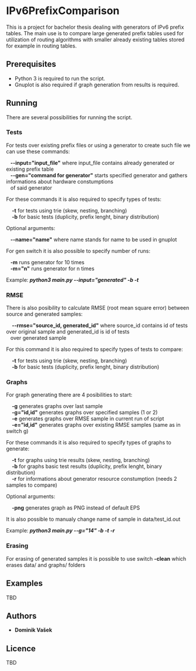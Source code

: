 # IPv6PrefixComparison

This is a project for bachelor thesis dealing with generators of IPv6 prefix tables. The main use is to compare large generated prefix tables used for utilization of routing algorithms with smaller already existing tables stored for example in routing tables.

## Prerequisites

- Python 3 is required to run the script. 
- Gnuplot is also required if graph generation from results is required.

## Running

There are several possibilities for running the script. 

### Tests
For tests over existing prefix files or using a generator to create such file we can use these commands:

&nbsp;&nbsp;&nbsp;**--input="input_file"** where input_file contains already generated or existing prefix table<br />
&nbsp;&nbsp;&nbsp;**--gen="command for generator"** starts specified generator and gathers informations about hardware constumptions<br /> 
&nbsp;&nbsp;&nbsp;of said generator

For these commands it is also required to specify types of tests:

&nbsp;&nbsp;&nbsp; **-t** for tests using trie (skew, nesting, branching)<br />
&nbsp;&nbsp;&nbsp; **-b** for basic tests (duplicity, prefix lenght, binary distribution)

Optional arguments:

&nbsp;&nbsp;&nbsp;**--name="name"** where name stands for name to be used in gnuplot

For gen switch it is also possible to specify number of runs:

&nbsp;&nbsp;&nbsp;**-m** runs generator for 10 times<br />
&nbsp;&nbsp;&nbsp;**-m="n"** runs generator for n times

Example: **_python3 main.py --input="generated" -b -t_**

### RMSE
There is also posibility to calculate RMSE (root mean square error) between source and generated samples:

&nbsp;&nbsp;&nbsp; **--rmse="source_id, generated_id"** where source_id contains id of tests over original sample and generated_id is id of tests<br /> 
&nbsp;&nbsp;&nbsp;over generated sample

For this command it is also required to specify types of tests to compare:

&nbsp;&nbsp;&nbsp; **-t** for tests using trie (skew, nesting, branching)<br />
&nbsp;&nbsp;&nbsp; **-b** for basic tests (duplicity, prefix lenght, binary distribution)

### Graphs
For graph generating there are 4 posibilities to start:

&nbsp;&nbsp;&nbsp; **-g** generates graphs over last sample<br />
&nbsp;&nbsp;&nbsp; **-g="id,id"** generates graphs over specified samples (1 or 2)<br />
&nbsp;&nbsp;&nbsp; **-e** generates graphs over RMSE sample in current run of script<br />
&nbsp;&nbsp;&nbsp; **-e="id,id"** generates graphs over existing RMSE samples (same as in switch g)

For these commands it is also required to specify types of graphs to generate:

&nbsp;&nbsp;&nbsp; **-t** for graphs using trie results (skew, nesting, branching)<br />
&nbsp;&nbsp;&nbsp; **-b** for graphs basic test results (duplicity, prefix lenght, binary distribution)<br />
&nbsp;&nbsp;&nbsp; **-r** for informations about generator resource constumption (needs 2 samples to compare)

Optional arguments:

&nbsp;&nbsp;&nbsp; **-png** generates graph as PNG instead of default EPS

It is also possible to manualy change name of sample in data/test_id.out

Example: **_python3 main.py --g="14" -b -t -r_**

### Erasing
For erasing of generated samples it is possible to use switch **-clean** which erases data/ and graphs/ folders

## Examples

TBD

## Authors

- **Dominik Vašek**

## Licence

TBD
